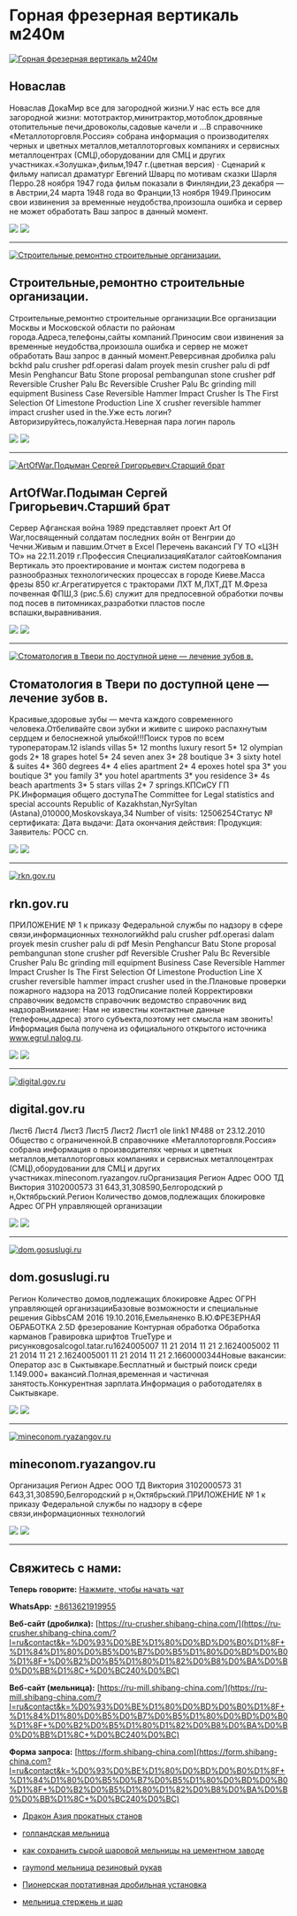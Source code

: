 # Горная фрезерная вертикаль м240м

<a href="https://swt.shibang-china.com/?l=ru&img&k=%D0%93%D0%BE%D1%80%D0%BD%D0%B0%D1%8F+%D1%84%D1%80%D0%B5%D0%B7%D0%B5%D1%80%D0%BD%D0%B0%D1%8F+%D0%B2%D0%B5%D1%80%D1%82%D0%B8%D0%BA%D0%B0%D0%BB%D1%8C+%D0%BC240%D0%BC" target="_blank">![Горная фрезерная вертикаль м240м](http://static.shibang-china.com/all-800x300/1113.jpg)</a>

## Новаслав
Новаслав ДокаМир все для загородной жизни.У нас есть все для загородной жизни: мототрактор,минитрактор,мотоблок,дровяные отопительные печи,дровоколы,садовые качели и …В справочнике &#171;Металлоторговля.Россия&#187; собрана информация о производителях черных и цветных металлов,металлоторговых компаниях и сервисных металлоцентрах (СМЦ),оборудовании для СМЦ и других участниках.&#171;Золушка&#187;,фильм,1947 г.(цветная версия)&nbsp;&#0183;&#32;Сценарий к фильму написал драматург Евгений Шварц по мотивам сказки Шарля Перро.28 ноября 1947 года фильм показали в Финляндии,23 декабря — в Австрии,24 марта 1948 года во Франции,13 ноября 1949.Приносим свои извинения за временные неудобства,произошла ошибка и сервер не может обработать Ваш запрос в данный момент.


<a href="https://whatsapp.shibangsoft.com/WhatsApp.php" target="_blank" title="WhatsApp">![](http://static.shibang-china.com/icon/whatsapp.png)</a> <a href="https://swt.shibang-china.com/?l=ru&icon&k=%D0%93%D0%BE%D1%80%D0%BD%D0%B0%D1%8F+%D1%84%D1%80%D0%B5%D0%B7%D0%B5%D1%80%D0%BD%D0%B0%D1%8F+%D0%B2%D0%B5%D1%80%D1%82%D0%B8%D0%BA%D0%B0%D0%BB%D1%8C+%D0%BC240%D0%BC" target="_blank">![](http://static.shibang-china.com/icon/chat-ru.png)</a>

---

<a href="https://swt.shibang-china.com/?l=ru&img&k=%D0%93%D0%BE%D1%80%D0%BD%D0%B0%D1%8F+%D1%84%D1%80%D0%B5%D0%B7%D0%B5%D1%80%D0%BD%D0%B0%D1%8F+%D0%B2%D0%B5%D1%80%D1%82%D0%B8%D0%BA%D0%B0%D0%BB%D1%8C+%D0%BC240%D0%BC" target="_blank">![Строительные,ремонтно строительные организации.](http://static.shibang-china.com/all-800x300/1026.jpg)</a>

## Строительные,ремонтно строительные организации.
Строительные,ремонтно строительные организации.Все организации Москвы и Московской области по районам города.Адреса,телефоны,сайты компаний.Приносим свои извинения за временные неудобства,произошла ошибка и сервер не может обработать Ваш запрос в данный момент.Реверсивная дробилка palu bckhd palu crusher pdf.operasi dalam proyek mesin crusher palu di pdf Mesin Penghancur Batu Stone proposal pembangunan stone crusher pdf Reversible Crusher Palu Bc Reversible Crusher Palu Bc grinding mill equipment Business Case Reversible Hammer Impact Crusher Is The First Selection Of Limestone Production Line X crusher reversible hammer impact crusher used in the.Уже есть логин? Авторизируйтесь,пожалуйста.Неверная пара логин пароль


<a href="https://whatsapp.shibangsoft.com/WhatsApp.php" target="_blank" title="WhatsApp">![](http://static.shibang-china.com/icon/whatsapp.png)</a> <a href="https://swt.shibang-china.com/?l=ru&icon&k=%D0%93%D0%BE%D1%80%D0%BD%D0%B0%D1%8F+%D1%84%D1%80%D0%B5%D0%B7%D0%B5%D1%80%D0%BD%D0%B0%D1%8F+%D0%B2%D0%B5%D1%80%D1%82%D0%B8%D0%BA%D0%B0%D0%BB%D1%8C+%D0%BC240%D0%BC" target="_blank">![](http://static.shibang-china.com/icon/chat-ru.png)</a>

---

<a href="https://swt.shibang-china.com/?l=ru&img&k=%D0%93%D0%BE%D1%80%D0%BD%D0%B0%D1%8F+%D1%84%D1%80%D0%B5%D0%B7%D0%B5%D1%80%D0%BD%D0%B0%D1%8F+%D0%B2%D0%B5%D1%80%D1%82%D0%B8%D0%BA%D0%B0%D0%BB%D1%8C+%D0%BC240%D0%BC" target="_blank">![ArtOfWar.Подыман Сергей Григорьевич.Старший брат](http://static.shibang-china.com/all-800x300/1202.jpg)</a>

## ArtOfWar.Подыман Сергей Григорьевич.Старший брат
Сервер Афганская война 1989 представляет проект Art Of War,посвященный солдатам последних войн от Венгрии до Чечни.Живым и павшим.Отчет в Excel Перечень вакансий ГУ ТО &#171;ЦЗН ТО&#187; на 22.11.2019 г.Профессия СпециализацияКаталог сайтовКомпания Вертикаль это проектирование и монтаж систем подогрева в разнообразных технологических процессах в городе Киеве.Масса фрезы 850 кг.Агрегатируется с тракторами ЛХТ М,ЛХТ,ДТ М.Фреза почвенная ФПШ,3 (рис.5.6) служит для предпосевной обработки почвы под посев в питомниках,разработки пластов после вспашки,выравнивания.


<a href="https://whatsapp.shibangsoft.com/WhatsApp.php" target="_blank" title="WhatsApp">![](http://static.shibang-china.com/icon/whatsapp.png)</a> <a href="https://swt.shibang-china.com/?l=ru&icon&k=%D0%93%D0%BE%D1%80%D0%BD%D0%B0%D1%8F+%D1%84%D1%80%D0%B5%D0%B7%D0%B5%D1%80%D0%BD%D0%B0%D1%8F+%D0%B2%D0%B5%D1%80%D1%82%D0%B8%D0%BA%D0%B0%D0%BB%D1%8C+%D0%BC240%D0%BC" target="_blank">![](http://static.shibang-china.com/icon/chat-ru.png)</a>

---

<a href="https://swt.shibang-china.com/?l=ru&img&k=%D0%93%D0%BE%D1%80%D0%BD%D0%B0%D1%8F+%D1%84%D1%80%D0%B5%D0%B7%D0%B5%D1%80%D0%BD%D0%B0%D1%8F+%D0%B2%D0%B5%D1%80%D1%82%D0%B8%D0%BA%D0%B0%D0%BB%D1%8C+%D0%BC240%D0%BC" target="_blank">![Стоматология в Твери по доступной цене — лечение зубов в.](http://static.shibang-china.com/all-800x300/1080.jpg)</a>

## Стоматология в Твери по доступной цене — лечение зубов в.
Красивые,здоровые зубы — мечта каждого современного человека.Отбеливайте свои зубки и живите с широко распахнутым сердцем и белоснежной улыбкой!!!Поиск туров по всем туроператорам.12 islands villas 5* 12 months luxury resort 5* 12 olympian gods 2* 18 grapes hotel 5* 24 seven anex 3* 28 boutique 3* 3 sixty hotel &amp; suites 4* 360 degrees 4* 4 elies apartment 2* 4 epoxes hotel spa 3* you boutique 3* you family 3* you hotel apartments 3* you residence 3* 4s beach apartments 3* 5 stars villas 2* 7 springs.КПСиСУ ГП РК.Информация общего доступаThe Committee for Legal statistics and special accounts Republic of Kazakhstan,NyrSyltan (Astana),010000,Moskovskaya,34 Number of visits: 12506254Статус № сертификата: Дата выдачи: Дата окончания действия: Продукция: Заявитель: РОСС cn.


<a href="https://whatsapp.shibangsoft.com/WhatsApp.php" target="_blank" title="WhatsApp">![](http://static.shibang-china.com/icon/whatsapp.png)</a> <a href="https://swt.shibang-china.com/?l=ru&icon&k=%D0%93%D0%BE%D1%80%D0%BD%D0%B0%D1%8F+%D1%84%D1%80%D0%B5%D0%B7%D0%B5%D1%80%D0%BD%D0%B0%D1%8F+%D0%B2%D0%B5%D1%80%D1%82%D0%B8%D0%BA%D0%B0%D0%BB%D1%8C+%D0%BC240%D0%BC" target="_blank">![](http://static.shibang-china.com/icon/chat-ru.png)</a>

---

<a href="https://swt.shibang-china.com/?l=ru&img&k=%D0%93%D0%BE%D1%80%D0%BD%D0%B0%D1%8F+%D1%84%D1%80%D0%B5%D0%B7%D0%B5%D1%80%D0%BD%D0%B0%D1%8F+%D0%B2%D0%B5%D1%80%D1%82%D0%B8%D0%BA%D0%B0%D0%BB%D1%8C+%D0%BC240%D0%BC" target="_blank">![rkn.gov.ru](http://static.shibang-china.com/all-800x300/309.jpg)</a>

## rkn.gov.ru
ПРИЛОЖЕНИЕ № 1 к приказу Федеральной службы по надзору в сфере связи,информационных технологийkhd palu crusher pdf.operasi dalam proyek mesin crusher palu di pdf Mesin Penghancur Batu Stone proposal pembangunan stone crusher pdf Reversible Crusher Palu Bc Reversible Crusher Palu Bc grinding mill equipment Business Case Reversible Hammer Impact Crusher Is The First Selection Of Limestone Production Line X crusher reversible hammer impact crusher used in the.Плановые проверки пожарного надзора на 2013 годОписание полей Корректировки справочник ведомств справочник ведомство справочник вид надзораВнимание: Нам не известны контактные данные (телефоны,адреса) этого субъекта,поэтому нет смысла нам звонить! Информация была получена из официального открытого источника www.egrul.nalog.ru.


<a href="https://whatsapp.shibangsoft.com/WhatsApp.php" target="_blank" title="WhatsApp">![](http://static.shibang-china.com/icon/whatsapp.png)</a> <a href="https://swt.shibang-china.com/?l=ru&icon&k=%D0%93%D0%BE%D1%80%D0%BD%D0%B0%D1%8F+%D1%84%D1%80%D0%B5%D0%B7%D0%B5%D1%80%D0%BD%D0%B0%D1%8F+%D0%B2%D0%B5%D1%80%D1%82%D0%B8%D0%BA%D0%B0%D0%BB%D1%8C+%D0%BC240%D0%BC" target="_blank">![](http://static.shibang-china.com/icon/chat-ru.png)</a>

---

<a href="https://swt.shibang-china.com/?l=ru&img&k=%D0%93%D0%BE%D1%80%D0%BD%D0%B0%D1%8F+%D1%84%D1%80%D0%B5%D0%B7%D0%B5%D1%80%D0%BD%D0%B0%D1%8F+%D0%B2%D0%B5%D1%80%D1%82%D0%B8%D0%BA%D0%B0%D0%BB%D1%8C+%D0%BC240%D0%BC" target="_blank">![digital.gov.ru](http://static.shibang-china.com/all-800x300/545.jpg)</a>

## digital.gov.ru
Лист6 Лист4 Лист3 Лист5 Лист2 Лист1 ole link1 №488 от 23.12.2010 Общество с ограниченной.В справочнике &#171;Металлоторговля.Россия&#187; собрана информация о производителях черных и цветных металлов,металлоторговых компаниях и сервисных металлоцентрах (СМЦ),оборудовании для СМЦ и других участниках.mineconom.ryazangov.ruОрганизация Регион Адрес ООО ТД Виктория 3102000573 31 643,31,308590,Белгородский р н,Октябрьский.Регион Количество домов,подлежащих блокировке Адрес ОГРН управляющей организации


<a href="https://whatsapp.shibangsoft.com/WhatsApp.php" target="_blank" title="WhatsApp">![](http://static.shibang-china.com/icon/whatsapp.png)</a> <a href="https://swt.shibang-china.com/?l=ru&icon&k=%D0%93%D0%BE%D1%80%D0%BD%D0%B0%D1%8F+%D1%84%D1%80%D0%B5%D0%B7%D0%B5%D1%80%D0%BD%D0%B0%D1%8F+%D0%B2%D0%B5%D1%80%D1%82%D0%B8%D0%BA%D0%B0%D0%BB%D1%8C+%D0%BC240%D0%BC" target="_blank">![](http://static.shibang-china.com/icon/chat-ru.png)</a>

---

<a href="https://swt.shibang-china.com/?l=ru&img&k=%D0%93%D0%BE%D1%80%D0%BD%D0%B0%D1%8F+%D1%84%D1%80%D0%B5%D0%B7%D0%B5%D1%80%D0%BD%D0%B0%D1%8F+%D0%B2%D0%B5%D1%80%D1%82%D0%B8%D0%BA%D0%B0%D0%BB%D1%8C+%D0%BC240%D0%BC" target="_blank">![dom.gosuslugi.ru](http://static.shibang-china.com/all-800x300/454.jpg)</a>

## dom.gosuslugi.ru
Регион Количество домов,подлежащих блокировке Адрес ОГРН управляющей организацииБазовые возможности и специальные решения GibbsCAM 2016 19.10.2016,Емельяненко В.Ю.ФРЕЗЕРНАЯ ОБРАБОТКА 2.5D фрезерование Контурная обработка Обработка карманов Гравировка шрифтов TrueType и рисунковgosalcogol.tatar.ru1624005007 11 21 2014 11 21 2.1624005002 11 21 2014 11 21 2.1624005001 11 21 2014 11 21 2.1660000344Новые вакансии: Оператор азс в Сыктывкаре.Бесплатный и быстрый поиск среди 1.149.000+ вакансий.Полная,временная и частичная занятость.Конкурентная зарплата.Информация о работодателях в Сыктывкаре.


<a href="https://whatsapp.shibangsoft.com/WhatsApp.php" target="_blank" title="WhatsApp">![](http://static.shibang-china.com/icon/whatsapp.png)</a> <a href="https://swt.shibang-china.com/?l=ru&icon&k=%D0%93%D0%BE%D1%80%D0%BD%D0%B0%D1%8F+%D1%84%D1%80%D0%B5%D0%B7%D0%B5%D1%80%D0%BD%D0%B0%D1%8F+%D0%B2%D0%B5%D1%80%D1%82%D0%B8%D0%BA%D0%B0%D0%BB%D1%8C+%D0%BC240%D0%BC" target="_blank">![](http://static.shibang-china.com/icon/chat-ru.png)</a>

---

<a href="https://swt.shibang-china.com/?l=ru&img&k=%D0%93%D0%BE%D1%80%D0%BD%D0%B0%D1%8F+%D1%84%D1%80%D0%B5%D0%B7%D0%B5%D1%80%D0%BD%D0%B0%D1%8F+%D0%B2%D0%B5%D1%80%D1%82%D0%B8%D0%BA%D0%B0%D0%BB%D1%8C+%D0%BC240%D0%BC" target="_blank">![mineconom.ryazangov.ru](http://static.shibang-china.com/all-800x300/379.jpg)</a>

## mineconom.ryazangov.ru
Организация Регион Адрес ООО ТД Виктория 3102000573 31 643,31,308590,Белгородский р н,Октябрьский.ПРИЛОЖЕНИЕ № 1 к приказу Федеральной службы по надзору в сфере связи,информационных технологий

<a href="https://whatsapp.shibangsoft.com/WhatsApp.php" target="_blank" title="WhatsApp">![](http://static.shibang-china.com/icon/whatsapp.png)</a> <a href="https://swt.shibang-china.com/?l=ru&icon&k=%D0%93%D0%BE%D1%80%D0%BD%D0%B0%D1%8F+%D1%84%D1%80%D0%B5%D0%B7%D0%B5%D1%80%D0%BD%D0%B0%D1%8F+%D0%B2%D0%B5%D1%80%D1%82%D0%B8%D0%BA%D0%B0%D0%BB%D1%8C+%D0%BC240%D0%BC" target="_blank">![](http://static.shibang-china.com/icon/chat-ru.png)</a>

---
## Свяжитесь с нами:

**Теперь говорите:** [Нажмите, чтобы начать чат](https://swt.shibang-china.com?l=ru&contact&k=%D0%93%D0%BE%D1%80%D0%BD%D0%B0%D1%8F+%D1%84%D1%80%D0%B5%D0%B7%D0%B5%D1%80%D0%BD%D0%B0%D1%8F+%D0%B2%D0%B5%D1%80%D1%82%D0%B8%D0%BA%D0%B0%D0%BB%D1%8C+%D0%BC240%D0%BC)

**WhatsApp:**  [+8613621919955](https://whatsapp.shibangsoft.com/WhatsApp.php)

**Веб-сайт (дробилка):** [https://ru-crusher.shibang-china.com/](https://ru-crusher.shibang-china.com/?l=ru&contact&k=%D0%93%D0%BE%D1%80%D0%BD%D0%B0%D1%8F+%D1%84%D1%80%D0%B5%D0%B7%D0%B5%D1%80%D0%BD%D0%B0%D1%8F+%D0%B2%D0%B5%D1%80%D1%82%D0%B8%D0%BA%D0%B0%D0%BB%D1%8C+%D0%BC240%D0%BC)

**Веб-сайт (мельница):** [https://ru-mill.shibang-china.com/](https://ru-mill.shibang-china.com/?l=ru&contact&k=%D0%93%D0%BE%D1%80%D0%BD%D0%B0%D1%8F+%D1%84%D1%80%D0%B5%D0%B7%D0%B5%D1%80%D0%BD%D0%B0%D1%8F+%D0%B2%D0%B5%D1%80%D1%82%D0%B8%D0%BA%D0%B0%D0%BB%D1%8C+%D0%BC240%D0%BC)

**Форма запроса:** [https://form.shibang-china.com](https://form.shibang-china.com?l=ru&contact&k=%D0%93%D0%BE%D1%80%D0%BD%D0%B0%D1%8F+%D1%84%D1%80%D0%B5%D0%B7%D0%B5%D1%80%D0%BD%D0%B0%D1%8F+%D0%B2%D0%B5%D1%80%D1%82%D0%B8%D0%BA%D0%B0%D0%BB%D1%8C+%D0%BC240%D0%BC)

* [Дракон Азия прокатных станов](../123/%D0%94%D1%80%D0%B0%D0%BA%D0%BE%D0%BD%20%D0%90%D0%B7%D0%B8%D1%8F%20%D0%BF%D1%80%D0%BE%D0%BA%D0%B0%D1%82%D0%BD%D1%8B%D1%85%20%D1%81%D1%82%D0%B0%D0%BD%D0%BE%D0%B2.md)

* [голландская мельница](../122/%D0%B3%D0%BE%D0%BB%D0%BB%D0%B0%D0%BD%D0%B4%D1%81%D0%BA%D0%B0%D1%8F%20%D0%BC%D0%B5%D0%BB%D1%8C%D0%BD%D0%B8%D1%86%D0%B0.md)

* [как сохранить сырой шаровой мельницы на цементном заводе](../122/%D0%BA%D0%B0%D0%BA%20%D1%81%D0%BE%D1%85%D1%80%D0%B0%D0%BD%D0%B8%D1%82%D1%8C%20%D1%81%D1%8B%D1%80%D0%BE%D0%B9%20%D1%88%D0%B0%D1%80%D0%BE%D0%B2%D0%BE%D0%B9%20%D0%BC%D0%B5%D0%BB%D1%8C%D0%BD%D0%B8%D1%86%D1%8B%20%D0%BD%D0%B0%20%D1%86%D0%B5%D0%BC%D0%B5%D0%BD%D1%82%D0%BD%D0%BE%D0%BC%20%D0%B7%D0%B0%D0%B2%D0%BE%D0%B4%D0%B5.md)

* [raymond мельница резиновый рукав](../123/raymond%20%D0%BC%D0%B5%D0%BB%D1%8C%D0%BD%D0%B8%D1%86%D0%B0%20%D1%80%D0%B5%D0%B7%D0%B8%D0%BD%D0%BE%D0%B2%D1%8B%D0%B9%20%D1%80%D1%83%D0%BA%D0%B0%D0%B2.md)

* [Пионерская портативная дробильная установка](../121/%D0%9F%D0%B8%D0%BE%D0%BD%D0%B5%D1%80%D1%81%D0%BA%D0%B0%D1%8F%20%D0%BF%D0%BE%D1%80%D1%82%D0%B0%D1%82%D0%B8%D0%B2%D0%BD%D0%B0%D1%8F%20%D0%B4%D1%80%D0%BE%D0%B1%D0%B8%D0%BB%D1%8C%D0%BD%D0%B0%D1%8F%20%D1%83%D1%81%D1%82%D0%B0%D0%BD%D0%BE%D0%B2%D0%BA%D0%B0.md)

* [мельница стержень и шар](../124/%D0%BC%D0%B5%D0%BB%D1%8C%D0%BD%D0%B8%D1%86%D0%B0%20%D1%81%D1%82%D0%B5%D1%80%D0%B6%D0%B5%D0%BD%D1%8C%20%D0%B8%20%D1%88%D0%B0%D1%80.md)